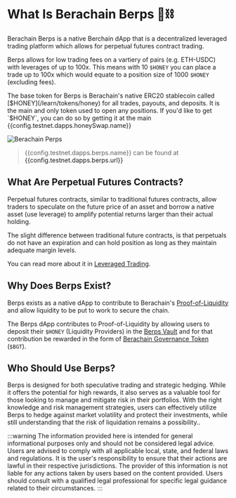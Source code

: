 <script setup>
  import config from '@berachain/config/constants.json';
</script>

# What Is Berachain Berps 🐻⛓️

Berachain Berps is a native Berchain dApp that is a decentralized leveraged trading platform which allows for perpetual futures contract trading.

Berps allows for low trading fees on a vartiery of pairs (e.g. ETH-USDC) with leverages of up to 100x. This means with 10 `$HONEY` you can place a trade up to 100x which would equate to a position size of 1000 `$HONEY` (excluding fees).

The base token for Berps is Berachain's native ERC20 stablecoin called [$HONEY](/learn/tokens/honey) for all trades, payouts, and deposits. It is the main and only token used to open any positions. If you'd like to get `$HONEY`, you can do so by getting it at the main <a target="_blank" :href="config.testnet.dapps.honeySwap.url">{{config.testnet.dapps.honeySwap.name}}</a>

![Berachain Perps](/assets/berachain-berps.png)

> {{config.testnet.dapps.berps.name}} can be found at <a target="_blank" :href="config.testnet.dapps.honeySwap.url">{{config.testnet.dapps.berps.url}}</a>

## What Are Perpetual Futures Contracts?

Perpetual futures contracts, similar to traditional futures contracts, allow traders to speculate on the future price of an asset and borrow a native asset (use leverage) to amplify potential returns larger than their actual holding.

The slight difference between traditional future contracts, is that perpetuals do not have an expiration and can hold position as long as they maintain adequate margin levels.

You can read more about it in [Leveraged Trading](/learn/leveraged-trading/).

## Why Does Berps Exist?

Berps exists as a native dApp to contribute to Berachain's [Proof-of-Liquidity](#todo) and allow liquidity to be put to work to secure the chain.

The Berps dApp contributes to Proof-of-Liquidity by allowing users to deposit their `$HONEY` (Liquidity Providers) in the [Berps Vault](/learn/vault/) and for that contribution be rewarded in the form of [Berachain Governance Token](/learn/tokens/bgt) (`$BGT`).

## Who Should Use Berps?

Berps is designed for both speculative trading and strategic hedging. While it offers the potential for high rewards, it also serves as a valuable tool for those looking to manage and mitigate risk in their portfolios. With the right knowledge and risk management strategies, users can effectively utilize Berps to hedge against market volatility and protect their investments, while still understanding that the risk of liquidation remains a possibility..

:::warning
The information provided here is intended for general informational purposes only and should not be considered legal advice. Users are advised to comply with all applicable local, state, and federal laws and regulations. It is the user's responsibility to ensure that their actions are lawful in their respective jurisdictions. The provider of this information is not liable for any actions taken by users based on the content provided. Users should consult with a qualified legal professional for specific legal guidance related to their circumstances.
:::
